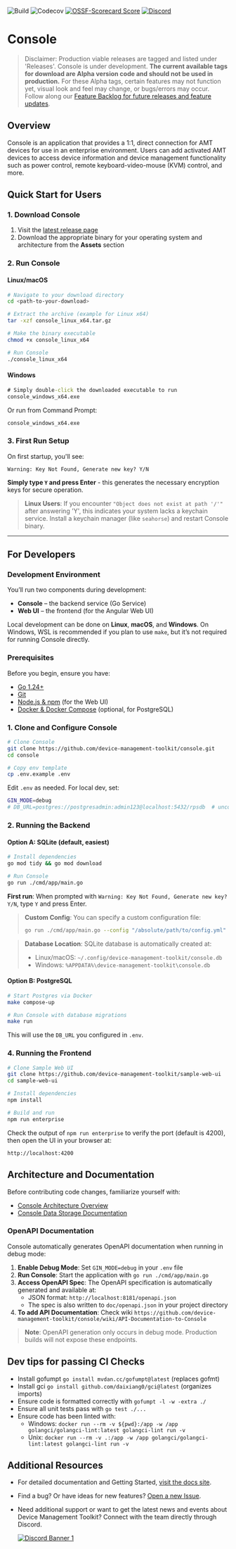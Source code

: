 ![Build](https://img.shields.io/github/actions/workflow/status/device-management-toolkit/console/ci.yml?style=for-the-badge&label=Build&logo=github)
![Codecov](https://img.shields.io/codecov/c/github/device-management-toolkit/console?style=for-the-badge&logo=codecov)
[![OSSF-Scorecard Score](https://img.shields.io/ossf-scorecard/github.com/device-management-toolkit/console?style=for-the-badge&label=OSSF%20Score)](https://api.securityscorecards.dev/projects/github.com/device-management-toolkit/console)
[![Discord](https://img.shields.io/discord/1063200098680582154?style=for-the-badge&label=Discord&logo=discord&logoColor=white&labelColor=%235865F2&link=https%3A%2F%2Fdiscord.gg%2FDKHeUNEWVH)](https://discord.gg/DKHeUNEWVH)

# Console

> Disclaimer: Production viable releases are tagged and listed under 'Releases'. Console is under development. **The current available tags for download are Alpha version code and should not be used in production.** For these Alpha tags, certain features may not function yet, visual look and feel may change, or bugs/errors may occur. Follow along our [Feature Backlog for future releases and feature updates](https://github.com/orgs/device-management-toolkit/projects/10).

## Overview

Console is an application that provides a 1:1, direct connection for AMT devices for use in an enterprise environment. Users can add activated AMT devices to access device information and device management functionality such as power control, remote keyboard-video-mouse (KVM) control, and more.

## Quick Start for Users

### 1. Download Console

1. Visit the [latest release page](https://github.com/device-management-toolkit/console/releases/latest)
2. Download the appropriate binary for your operating system and architecture from the **Assets** section

### 2. Run Console

#### Linux/macOS
```sh
# Navigate to your download directory
cd <path-to-your-download>

# Extract the archive (example for Linux x64)
tar -xzf console_linux_x64.tar.gz

# Make the binary executable
chmod +x console_linux_x64

# Run Console
./console_linux_x64
```

#### Windows
```cmd
# Simply double-click the downloaded executable to run
console_windows_x64.exe
```

Or run from Command Prompt:
```cmd
console_windows_x64.exe
```


### 3. First Run Setup

On first startup, you'll see:
```
Warning: Key Not Found, Generate new key? Y/N
```

**Simply type `Y` and press Enter** - this generates the necessary encryption keys for secure operation.


> **Linux Users**: If you encounter `"Object does not exist at path '/'"` after answering 'Y', this indicates your system lacks a keychain service. Install a keychain manager (like `seahorse`) and restart Console binary.

---

## For Developers

### Development Environment

You’ll run two components during development:

- **Console** – the backend service (Go Service)  
- **Web UI** – the frontend (for the Angular Web UI)

Local development can be done on **Linux**, **macOS**, and **Windows**. On Windows, WSL is recommended if you plan to use `make`, but it’s not required for running Console directly.

### Prerequisites

Before you begin, ensure you have:
- [Go 1.24+](https://go.dev/dl/)
- [Git](https://git-scm.com/downloads)
- [Node.js & npm](https://nodejs.org/) (for the Web UI)
- [Docker & Docker Compose](https://docs.docker.com/get-docker/) (optional, for PostgreSQL)

### 1. Clone and Configure Console

```sh
# Clone Console
git clone https://github.com/device-management-toolkit/console.git
cd console

# Copy env template
cp .env.example .env
```

Edit `.env` as needed. For local dev, set:

```sh
GIN_MODE=debug
# DB_URL=postgres://postgresadmin:admin123@localhost:5432/rpsdb  # uncomment for Postgres
```

### 2. Running the Backend

#### Option A: SQLite (default, easiest)

```sh
# Install dependencies
go mod tidy && go mod download

# Run Console
go run ./cmd/app/main.go
```

**First run**: When prompted with `Warning: Key Not Found, Generate new key? Y/N`, type `Y` and press Enter.

> **Custom Config**: You can specify a custom configuration file:
> ```sh
> go run ./cmd/app/main.go --config "/absolute/path/to/config.yml"
> ```

> **Database Location**: SQLite database is automatically created at:
> - Linux/macOS: `~/.config/device-management-toolkit/console.db`
> - Windows: `%APPDATA%\device-management-toolkit\console.db`

#### Option B: PostgreSQL

```sh
# Start Postgres via Docker
make compose-up

# Run Console with database migrations
make run
```

This will use the `DB_URL` you configured in `.env`.

### 4. Running the Frontend

```sh
# Clone Sample Web UI
git clone https://github.com/device-management-toolkit/sample-web-ui
cd sample-web-ui

# Install dependencies
npm install

# Build and run
npm run enterprise
```

Check the output of `npm run enterprise` to verify the port (default is 4200), then open the UI in your browser at:

```
http://localhost:4200
```

## Architecture and Documentation

Before contributing code changes, familiarize yourself with:

- [Console Architecture Overview](https://github.com/device-management-toolkit/console/wiki/Architecture-Overview)
- [Console Data Storage Documentation](https://github.com/device-management-toolkit/console/wiki/Console-Data-Storage)

### OpenAPI Documentation

Console automatically generates OpenAPI documentation when running in debug mode:

1. **Enable Debug Mode**: Set `GIN_MODE=debug` in your `.env` file
2. **Run Console**: Start the application with `go run ./cmd/app/main.go`
3. **Access OpenAPI Spec**: The OpenAPI specification is automatically generated and available at:
   - JSON format: `http://localhost:8181/openapi.json`
   - The spec is also written to `doc/openapi.json` in your project directory
4. **To add API Documentation**: Check wiki `https://github.com/device-management-toolkit/console/wiki/API-Documentation-to-Console`

> **Note**: OpenAPI generation only occurs in debug mode. Production builds will not expose these endpoints. 

## Dev tips for passing CI Checks

- Install gofumpt `go install mvdan.cc/gofumpt@latest` (replaces gofmt)
- Install gci `go install github.com/daixiang0/gci@latest` (organizes imports)
- Ensure code is formatted correctly with `gofumpt -l -w -extra ./`
- Ensure all unit tests pass with `go test ./...`
- Ensure code has been linted with:
  - Windows: `docker run --rm -v ${pwd}:/app -w /app golangci/golangci-lint:latest golangci-lint run -v`
  - Unix: `docker run --rm -v .:/app -w /app golangci/golangci-lint:latest golangci-lint run -v`


## Additional Resources

- For detailed documentation and Getting Started, [visit the docs site](https://device-management-toolkit.github.io/docs).

<!-- - Looking to contribute? [Find more information here about contribution guidelines and practices](.\CONTRIBUTING.md). -->

- Find a bug? Or have ideas for new features? [Open a new Issue](https://github.com/device-management-toolkit/console/issues).

- Need additional support or want to get the latest news and events about Device Management Toolkit? Connect with the team directly through Discord.

    [![Discord Banner 1](https://discordapp.com/api/guilds/1063200098680582154/widget.png?style=banner2)](https://discord.gg/DKHeUNEWVH)
